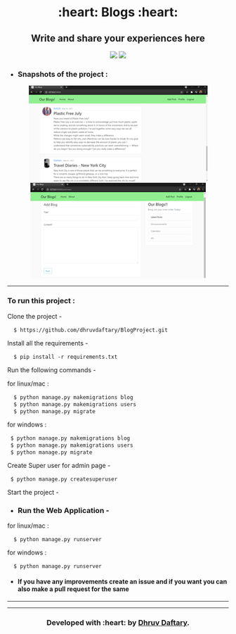<h1 align="center">:heart: Blogs :heart:</h1>
<div align="center">
  
  <h2> Write and share your experiences here </h2>

</div>

<div align="center">
  
[![](https://img.shields.io/badge/Made_with-Django-black?style=for-the-badge&logo=django)](https://www.djangoproject.com/ "Django")
[![](https://img.shields.io/badge/Made_with-Sqlite3-white?style=for-the-badge&logo=Sqlite3)](https://https://www.sqlite.org/ "Sqlite3")

</div>

- ### Snapshots of the project :

<div align="center">
  
![img](Home.png)
![img](Add_post.png)  


</div>


---

  
### To run this project :

Clone the project -
```
  $ https://github.com/dhruvdaftary/BlogProject.git
```
  
Install all the requirements -
```
  $ pip install -r requirements.txt
 ``` 
Run the following commands -

 for linux/mac :
``` 
  $ python manage.py makemigrations blog
  $ python manage.py makemigrations users
  $ python manage.py migrate
``` 
 for windows :
 ``` 
  $ python manage.py makemigrations blog
  $ python manage.py makemigrations users
  $ python manage.py migrate
  ``` 
Create Super user for admin page -
``` 
 $ python manage.py createsuperuser
 ```
 
Start the project -
 - ### Run the Web Application -
 for linux/mac :
```
  $ python manage.py runserver
```  
 for windows :
``` 
  $ python manage.py runserver
```
- #### If you have any improvements create an issue and if you want you can also make a pull request for the same 

---


---
<h3 align="center"><b>Developed with :heart: by <a href="https://github.com/dhruvdaftary">Dhruv Daftary</a>.</b></h1>
